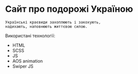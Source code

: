 # Сайт про подорожі Україною
```
Українські краєвиди захоплюють і закохують, 
надихають, наповнюють життєвою силою.
```
Використані технології: 
* HTML
* SCSS
* JS
* AOS animation
* Swiper JS

